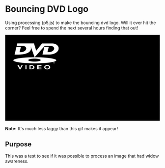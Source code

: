 # Bouncing DVD Logo
Using processing (p5.js) to make the bouncing dvd logo. Will it ever hit the corner? Feel free to spend the next several hours finding that out!

![video proof](dvd.gif)

**Note:** It's much less laggy than this gif makes it appear!

## Purpose
This was a test to see if it was possible to process an image that had widow awareness.
